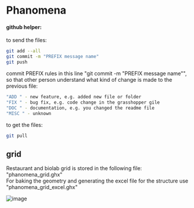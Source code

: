 # Phanomena

#### github helper:

to send the files:
``` bash
git add --all
git commit -m "PREFIX message name"
git push
```

commit PREFIX rules in this line "git commit -m "PREFIX message name"", so that other person understand what kind of change is made to the previous file:
``` bash
"ADD " - new feature, e.g. added new file or folder
"FIX " - bug fix, e.g. code change in the grasshopper gile
"DOC " - documentation, e.g. you changed the readme file
"MISC " - unknown
```

to get the files:
``` bash
git pull
```


## grid

Restaurant and biolab grid is stored in the following file: "phanomena_grid.ghx" \
For baking the geometry and generating the excel file for the structure use "phanomena_grid_excel.ghx"

![image](https://user-images.githubusercontent.com/18013985/217834006-3ca7e29f-1b51-4a6c-9bda-c7b39739c64d.png)

